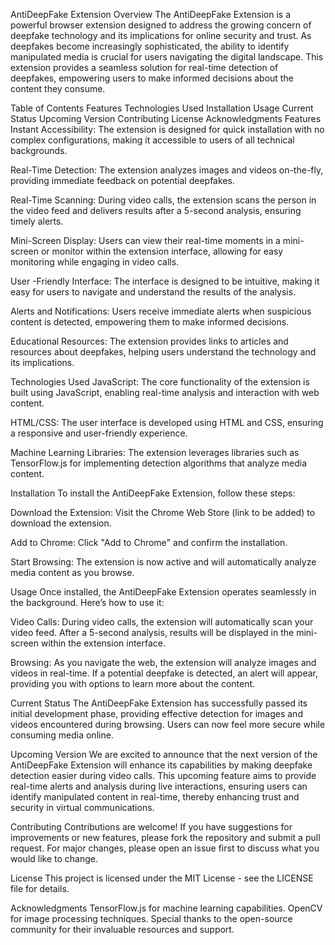 AntiDeepFake Extension
Overview
The AntiDeepFake Extension is a powerful browser extension designed to address the growing concern of deepfake technology and its implications for online security and trust. As deepfakes become increasingly sophisticated, the ability to identify manipulated media is crucial for users navigating the digital landscape. This extension provides a seamless solution for real-time detection of deepfakes, empowering users to make informed decisions about the content they consume.

Table of Contents
Features
Technologies Used
Installation
Usage
Current Status
Upcoming Version
Contributing
License
Acknowledgments
Features
Instant Accessibility: The extension is designed for quick installation with no complex configurations, making it accessible to users of all technical backgrounds.

Real-Time Detection: The extension analyzes images and videos on-the-fly, providing immediate feedback on potential deepfakes.

Real-Time Scanning: During video calls, the extension scans the person in the video feed and delivers results after a 5-second analysis, ensuring timely alerts.

Mini-Screen Display: Users can view their real-time moments in a mini-screen or monitor within the extension interface, allowing for easy monitoring while engaging in video calls.

User -Friendly Interface: The interface is designed to be intuitive, making it easy for users to navigate and understand the results of the analysis.

Alerts and Notifications: Users receive immediate alerts when suspicious content is detected, empowering them to make informed decisions.

Educational Resources: The extension provides links to articles and resources about deepfakes, helping users understand the technology and its implications.

Technologies Used
JavaScript: The core functionality of the extension is built using JavaScript, enabling real-time analysis and interaction with web content.

HTML/CSS: The user interface is developed using HTML and CSS, ensuring a responsive and user-friendly experience.

Machine Learning Libraries: The extension leverages libraries such as TensorFlow.js for implementing detection algorithms that analyze media content.

Installation
To install the AntiDeepFake Extension, follow these steps:

Download the Extension: Visit the Chrome Web Store (link to be added) to download the extension.

Add to Chrome: Click "Add to Chrome" and confirm the installation.

Start Browsing: The extension is now active and will automatically analyze media content as you browse.

Usage
Once installed, the AntiDeepFake Extension operates seamlessly in the background. Here’s how to use it:

Video Calls: During video calls, the extension will automatically scan your video feed. After a 5-second analysis, results will be displayed in the mini-screen within the extension interface.

Browsing: As you navigate the web, the extension will analyze images and videos in real-time. If a potential deepfake is detected, an alert will appear, providing you with options to learn more about the content.

Current Status
The AntiDeepFake Extension has successfully passed its initial development phase, providing effective detection for images and videos encountered during browsing. Users can now feel more secure while consuming media online.

Upcoming Version
We are excited to announce that the next version of the AntiDeepFake Extension will enhance its capabilities by making deepfake detection easier during video calls. This upcoming feature aims to provide real-time alerts and analysis during live interactions, ensuring users can identify manipulated content in real-time, thereby enhancing trust and security in virtual communications.

Contributing
Contributions are welcome! If you have suggestions for improvements or new features, please fork the repository and submit a pull request. For major changes, please open an issue first to discuss what you would like to change.

License
This project is licensed under the MIT License - see the LICENSE file for details.

Acknowledgments
TensorFlow.js for machine learning capabilities.
OpenCV for image processing techniques.
Special thanks to the open-source community for their invaluable resources and support.
